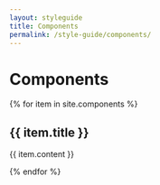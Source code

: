 ```yaml
---
layout: styleguide
title: Components
permalink: /style-guide/components/
---
```


# Components
{% for item in site.components %}

## {{ item.title }}

{{ item.content }}

{% endfor %}
